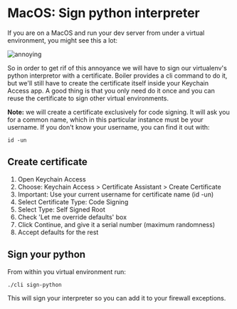# MacOS: Sign python interpreter

If you are on a MacOS and run your dev server from under a virtual environment, you might see this a lot:

![annoying](https://s3-eu-west-1.amazonaws.com/public-stuff-cdn/python_firewalled.png)

So in order to get rif of this annoyance we will have to sign our virtualenv's python interpretor with a certificate. Boiler provides a cli command to do it, but we'll still have to create the certificate itself inside your Keychain Access app. A good thing is that you only need do it once and you can reuse the certificate to sign other virtual environments.

**Note:** we will create a certificate exclusively for code signing. It will ask you for a common name, which in this particular instance must be your username. If you don't know your username, you can find it out with:

```
id -un
```

## Create certificate

  1. Open Keychain Access
  2. Choose: Keychain Access > Certificate Assistant > Create Certificate
  3. Important: Use your current username for certificate name (id -un)
  4. Select Certificate Type: Code Signing
  5. Select Type: Self Signed Root
  6. Check 'Let me override defaults' box
  7. Click Continue, and give it a serial number (maximum randomness)
  8. Accept defaults for the rest

  
## Sign your python

From within you virtual environment run:

```
./cli sign-python
```

This will sign your interpreter so you can add it to your firewall exceptions.








